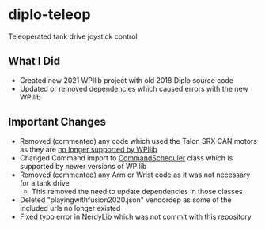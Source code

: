 # diplo-teleop
Teleoperated tank drive joystick control

## What I Did

* Created new 2021 WPIlib project with old 2018 Diplo source code
* Updated or removed dependencies which caused errors with the new WPIlib

## Important Changes

* Removed (commented) any code which used the Talon SRX CAN motors as they are [no longer supported by WPIlib](https://docs.wpilib.org/en/latest/docs/software/labview/resources/talon-srx-can.html)
* Changed Command import to [CommandScheduler](https://docs.wpilib.org/en/stable/docs/software/commandbased/command-scheduler.html) class which is supported by newer versions of WPIlib
* Removed (commented) any Arm or Wrist code as it was not necessary for a tank drive
    *  This removed the need to update dependencies in those classes
* Deleted "playingwithfusion2020.json" vendordep as some of the included urls no longer existed
* Fixed typo error in NerdyLib which was not commit with this repository